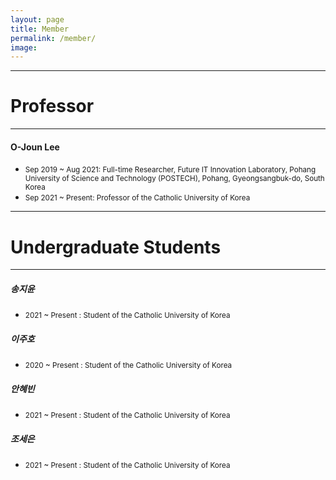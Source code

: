 ```yaml
---
layout: page
title: Member
permalink: /member/
image: 
---
```



***
# Professor

***

#### O-Joun Lee
* <small>Sep 2019 ~ Aug 2021: Full-time Researcher, Future IT Innovation Laboratory, Pohang University of Science and Technology (POSTECH), Pohang, Gyeongsangbuk-do, South Korea</small>
* <small>Sep 2021 ~ Present: Professor of the Catholic University of Korea</small>

***
# Undergraduate Students

***

##### 송지윤
* <small>2021 ~ Present : Student of the Catholic University of Korea</small>
##### 이주호
* <small>2020 ~ Present : Student of the Catholic University of Korea</small>
##### 안혜빈
* <small>2021 ~ Present : Student of the Catholic University of Korea</small>
##### 조세은
* <small>2021 ~ Present : Student of the Catholic University of Korea</small>


